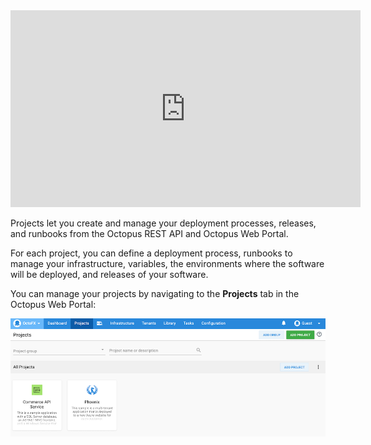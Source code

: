 <iframe width="560" height="315" src="https://www.youtube.com/embed/Hd71uhcD61E" frameborder="0" allow="accelerometer; autoplay; encrypted-media; gyroscope; picture-in-picture" allowfullscreen></iframe>

Projects let you create and manage your deployment processes, releases, and runbooks from the Octopus REST API and Octopus Web Portal.

For each project, you can define a deployment process, runbooks to manage your infrastructure, variables, the environments where the software will be deployed, and releases of your software.

You can manage your projects by navigating to the **Projects** tab in the Octopus Web Portal:

![The projects area of Octopus Deploy](docs/shared-content/concepts/images/projects.png "width=500")
